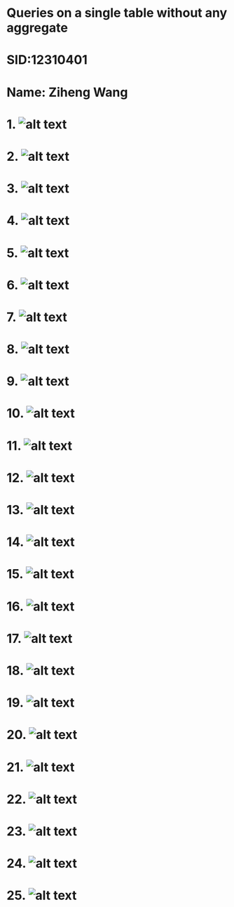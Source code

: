 # Queries on a single table without any aggregate
# SID:12310401
# Name: Ziheng Wang
# 1. ![alt text](record4/image-3.png)
# 2. ![alt text](record4/image-1.png)
# 3. ![alt text](record4/image-2.png)
# 4. ![alt text](record4/image-4.png)
# 5. ![alt text](record4/image-5.png)
# 6. ![alt text](record4/image-6.png)
# 7. ![alt text](record4/image-8.png)
# 8. ![alt text](record4/image-9.png)
# 9. ![alt text](record4/image-10.png)
# 10. ![alt text](record4/image-11.png)
# 11. ![alt text](record4/image-12.png)
# 12. ![alt text](record4/image-13.png)
# 13. ![alt text](record4/image-27.png)
# 14. ![alt text](record4/image-28.png)
# 15. ![alt text](record4/image-29.png)
# 16. ![alt text](record4/image-31.png)
# 17. ![alt text](record4/image-32.png)
# 18. ![alt text](record4/image-33.png)
# 19. ![alt text](record4/image-34.png)
# 20. ![alt text](record4/image-35.png)
# 21. ![alt text](record4/image-36.png)
# 22. ![alt text](record4/image-37.png)
# 23. ![alt text](record4/image-38.png)
# 24. ![alt text](record4/image-39.png)
# 25. ![alt text](record4/image-41.png)